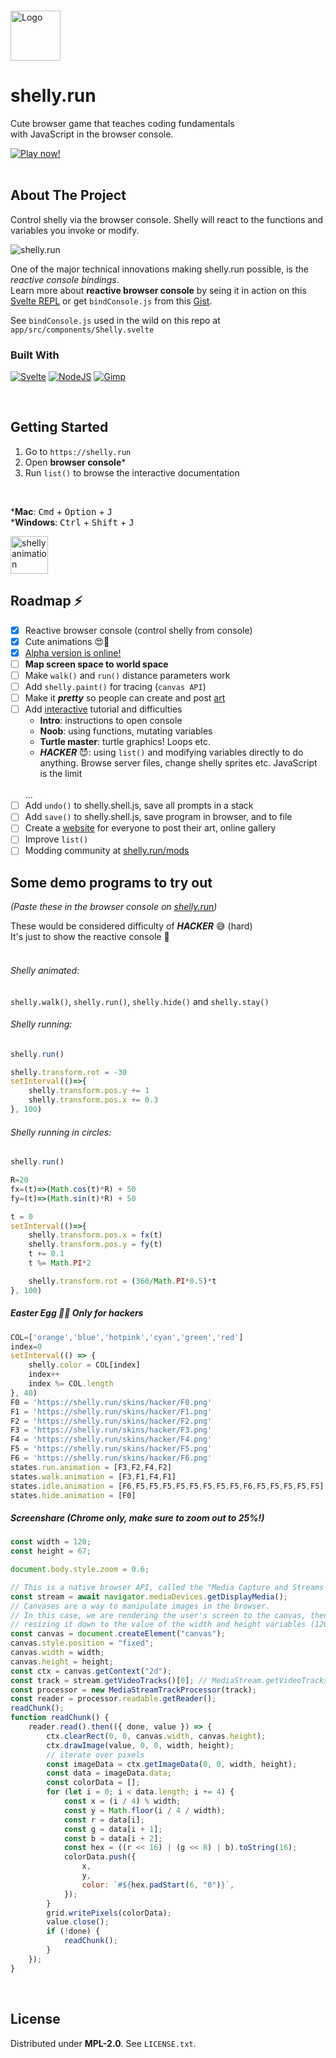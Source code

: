 <!-- variables -->
[Svelte.dev]: https://img.shields.io/badge/Svelte-4A4A55?style=for-the-badge&logo=svelte&logoColor=FF3E00
[Svelte-url]: https://svelte.dev/
[NodeJS.org]: https://img.shields.io/badge/Node.js-339933?style=for-the-badge&logo=nodedotjs&logoColor=white
[NodeJS-url]: https://nodejs.org/
[Gimp.org]: https://img.shields.io/badge/gimp-5C5543?style=for-the-badge&logo=gimp&logoColor=white
[Gimp-url]: https://gimp.org/
[YouTube.com]: https://img.shields.io/badge/Shorts-FF0000?style=for-the-badge&logo=youtube&logoColor=white
[TikTok.com]: https://img.shields.io/badge/TikTok-000000?style=for-the-badge&logo=tiktok&logoColor=white
[Discord]: https://img.shields.io/badge/Server-5865F2?style=for-the-badge&logo=discord&logoColor=white

<!-- Social media -->
[YouTube-url]: https://www.youtube.com/
[TikTok-url]: https://www.tiktok.com/
[Discord-url]: https://www.tiktok.com/

<!-- https://github.com/alexandresanlim/Badges4-README.md-Profile/blob/master/README.md#badges -->

<a name="readme-top"></a>

<!-- PROJECT LOGO -->
<br />
<div>
  <img src="images/logo.png" alt="Logo" height="80">
  <h1>shelly.run</h1>
  <p>
    Cute browser game that teaches coding fundamentals 
    <br />
    with JavaScript in the browser console.
  </p>
</div>

<!-- PLAY NOW -->
<a href="https://shelly.run" target="_blank">
  <img src="https://img.shields.io/badge/Play_Now-4285F4?style=for-the-badge&amp;logo=Google-chrome&amp;logoColor=white" alt="Play now!">
  <!-- <img src="https://img.shields.io/badge/web-Play_Now-4285F4?style=for-the-badge&amp;logo=Google-chrome&amp;logoColor=white" alt="Play now!"> -->
</a>

<br />
<br />

<!-- ## Subscribe!
Learn `JavaScript` with Shelly and my **60 second tutorials**

[![JS Shorts][YouTube.com]][YouTube-url]
[![JS Shorts][TikTok.com]][TikTok-url]
[![Discord Server][Discord]][Discord-url] -->

## About The Project
Control shelly via the browser console.
Shelly will react to the functions and variables you invoke or modify.

<img src="images/screenshot.gif" alt="shelly.run">

One of the major technical innovations making shelly.run possible, is the *reactive console bindings*. <br />
Learn more about **reactive browser console** by seing it in action on this [Svelte REPL](https://svelte.dev/repl/e139ee91c1834124a2dcf891c2049b83?version=3.52.0) or get `bindConsole.js` from this [Gist](https://gist.github.com/nemzyx/625ef854a899653d5acf652b813f784f).

See `bindConsole.js` used in the wild on this repo at `app/src/components/Shelly.svelte`

### Built With

[![Svelte][Svelte.dev]][Svelte-url]
[![NodeJS][NodeJS.org]][NodeJS-url]
[![Gimp][Gimp.org]][Gimp-url]

<br/>

## Getting Started

1. Go to `https://shelly.run`
2. Open **browser console***
3. Run `list()` to browse the interactive documentation

<br/>

***Mac**: <kbd>Cmd</kbd> + <kbd>Option</kbd> + <kbd>J</kbd>
<br/>
***Windows**: <kbd>Ctrl</kbd> + <kbd>Shift</kbd> + <kbd>J</kbd>

<img src="images/animation.gif" alt="shelly animation" height=60>
<br/>

## Roadmap ⚡️
* [x] Reactive browser console (control shelly from console)
* [x] Cute animations 😍🐢
* [x] [Alpha version is online!](https://shelly.run/)
* [ ] **Map screen space to world space**
* [ ] Make `walk()` and `run()` distance parameters work
* [ ] Add `shelly.paint()` for tracing (`canvas API`)
* [ ] Make it ***pretty*** so people can create and post [art](https://startdreambig.org/wp-content/uploads/2019/07/graphic8.png)
* [ ] Add [interactive](https://github.com/rgossiaux/svelte-headlessui) tutorial and difficulties
  * **Intro**: instructions to open console
  * **Noob**: using functions, mutating variables
  * **Turtle master**: turtle graphics! Loops etc.
  * ***HACKER*** 😈: using `list()` and modifying variables directly to do anything.
  Browse server files, change shelly sprites etc. JavaScript is the limit
  <br/>
  ...
* [ ] Add `undo()` to shelly.shell.js, save all prompts in a stack
* [ ] Add `save()` to shelly.shell.js, save program in browser, and to file
* [ ] Create a [website](https://kran.ai/ideas/) for everyone to post their art, online gallery
* [ ] Improve `list()`
* [ ] Modding community at [shelly.run/mods](https://shelly.run/mods)

## Some demo programs to try out
*(Paste these in the browser console on [shelly.run](https://shelly.run/))*

These would be considered difficulty of ***HACKER*** 😅 (hard)
<br />
It's just to show the reactive console 🐢
<br />
<br />

###### Shelly animated:
`shelly.walk()`, `shelly.run()`, `shelly.hide()` and `shelly.stay()`

###### Shelly running:
```javascript
shelly.run()

shelly.transform.rot = -30
setInterval(()=>{
    shelly.transform.pos.y += 1
    shelly.transform.pos.x += 0.3
}, 100)
```

###### Shelly running in circles:
```javascript
shelly.run()

R=20
fx=(t)=>(Math.cos(t)*R) + 50
fy=(t)=>(Math.sin(t)*R) + 50

t = 0
setInterval(()=>{
    shelly.transform.pos.x = fx(t)
    shelly.transform.pos.y = fy(t)
    t += 0.1
    t %= Math.PI*2

    shelly.transform.rot = (360/Math.PI*0.5)*t
}, 100)
```

##### Easter Egg 🥚🐰 Only for hackers
```javascript
COL=['orange','blue','hotpink','cyan','green','red']
index=0
setInterval(() => {
    shelly.color = COL[index]
    index++
    index %= COL.length
}, 40)
F0 = 'https://shelly.run/skins/hacker/F0.png'
F1 = 'https://shelly.run/skins/hacker/F1.png'
F2 = 'https://shelly.run/skins/hacker/F2.png'
F3 = 'https://shelly.run/skins/hacker/F3.png'
F4 = 'https://shelly.run/skins/hacker/F4.png'
F5 = 'https://shelly.run/skins/hacker/F5.png'
F6 = 'https://shelly.run/skins/hacker/F6.png'
states.run.animation = [F3,F2,F4,F2]
states.walk.animation = [F3,F1,F4,F1]
states.idle.animation = [F6,F5,F5,F5,F5,F5,F5,F5,F5,F6,F5,F5,F5,F5,F5]
states.hide.animation = [F0]
```

##### Screenshare (Chrome only, make sure to zoom out to 25%!)
```javascript
const width = 120;
const height = 67;

document.body.style.zoom = 0.6;

// This is a native browser API, called the "Media Capture and Streams API". 
const stream = await navigator.mediaDevices.getDisplayMedia();
// Canvases are a way to manipulate images in the browser.
// In this case, we are rendering the user's screen to the canvas, then
// resizing it down to the value of the width and height variables (120x67)
const canvas = document.createElement("canvas");
canvas.style.position = "fixed";
canvas.width = width;
canvas.height = height;
const ctx = canvas.getContext("2d");
const track = stream.getVideoTracks()[0]; // MediaStream.getVideoTracks()[0]
const processor = new MediaStreamTrackProcessor(track);
const reader = processor.readable.getReader();
readChunk();
function readChunk() {
	reader.read().then(({ done, value }) => {
		ctx.clearRect(0, 0, canvas.width, canvas.height);
		ctx.drawImage(value, 0, 0, width, height);
		// iterate over pixels
		const imageData = ctx.getImageData(0, 0, width, height);
		const data = imageData.data;
		const colorData = [];
		for (let i = 0; i < data.length; i += 4) {
			const x = (i / 4) % width;
			const y = Math.floor(i / 4 / width);
			const r = data[i];
			const g = data[i + 1];
			const b = data[i + 2];
			const hex = ((r << 16) | (g << 8) | b).toString(16);
			colorData.push({
				x,
				y,
				color: `#${hex.padStart(6, "0")}`,
			});
		}
		grid.writePixels(colorData);
		value.close();
		if (!done) {
			readChunk();
		}
	});
}
```
<br />

## License
Distributed under **MPL-2.0**. See `LICENSE.txt`.
